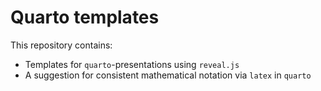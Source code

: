 # Quarto templates
This repository contains:
* Templates for `quarto`-presentations using `reveal.js`
* A suggestion for consistent mathematical notation via `latex` in `quarto`
